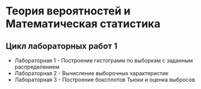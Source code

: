 # Теория вероятностей и Математическая статистика

## Цикл лабораторных работ 1

- Лабораторная 1 - Построение гистограмм по выборкам с заданным распределением
- Лабораторная 2 - Вычисление выборочных характеристик
- Лабораторная 3 - Построение боксплотов Тьюки и оценка выбросов
